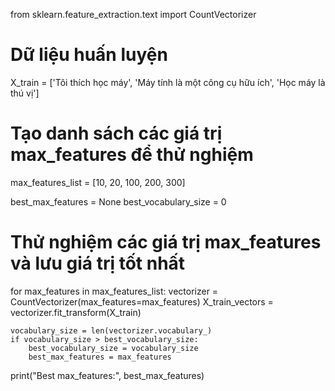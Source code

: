from sklearn.feature_extraction.text import CountVectorizer

# Dữ liệu huấn luyện
X_train = ['Tôi thích học máy', 'Máy tính là một công cụ hữu ích', 'Học máy là thú vị']

# Tạo danh sách các giá trị max_features để thử nghiệm
max_features_list = [10, 20, 100, 200, 300]

best_max_features = None
best_vocabulary_size = 0

# Thử nghiệm các giá trị max_features và lưu giá trị tốt nhất
for max_features in max_features_list:
    vectorizer = CountVectorizer(max_features=max_features)
    X_train_vectors = vectorizer.fit_transform(X_train)

    vocabulary_size = len(vectorizer.vocabulary_)
    if vocabulary_size > best_vocabulary_size:
        best_vocabulary_size = vocabulary_size
        best_max_features = max_features

print("Best max_features:", best_max_features)
